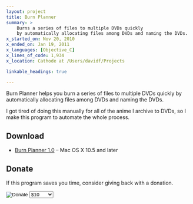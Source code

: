 ```yaml
---
layout: project
title: Burn Planner
summary: >
    Burns a series of files to multiple DVDs quickly
    by automatically allocating files among DVDs and naming the DVDs.
x_started_on: Nov 20, 2010
x_ended_on: Jan 19, 2011
x_languages: [Objective_C]
x_lines_of_code: 1,934
x_location: Cathode at /Users/davidf/Projects

linkable_headings: true

---
```

Burn Planner helps you burn a series of files to multiple DVDs quickly by 
automatically allocating files among DVDs and naming the DVDs.

I got tired of doing this manually for all of the anime I archive to DVDs,
so I make this program to automate the whole process.

## Download

* [Burn Planner 1.0](Burn%20Planner%20v1.0.dmg) &ndash; Mac OS X 10.5 and later

<h2 id="donate">Donate</h2>

If this program saves you time, consider giving back with a donation.

<div class="paypal">
	<form action="https://www.paypal.com/cgi-bin/webscr" method="post">
		<div>
			<input type="hidden" name="cmd" value="_xclick">
			<input type="hidden" name="business" value="donations@dafoster.net">
			<input type="hidden" name="item_name" value="Burn Planner">
			<input type="hidden" name="item_number" value="burnplanner">
			<input type="hidden" name="image_url" value="http://dafoster.net/projects/burn-planner/logo-50.png">
			<input type="hidden" name="no_shipping" value="1">
			<input type="hidden" name="return" value="http://dafoster.net/projects/burn-planner">
			<input type="hidden" name="cancel_return" value="http://dafoster.net/projects/burn-planner">
			<input type="hidden" name="cn" value="Feature Requests">
			<input type="hidden" name="currency_code" value="USD">
			<input type="hidden" name="tax" value="0">
			<input type="image" src="https://www.paypal.com/en_US/i/btn/btn_donateCC_LG.gif" alt="Donate" name="submit">
			<select name="amount" style="width: 65px; vertical-align: top;">
				<option value="5.00">$5</option>
				<option value="10.00" selected="selected">$10</option>
				<option value="15.00">$15</option>
				<option value="20.00">$20</option>
				<option value="25.00">$25</option>
				<option value="">Other</option>
			</select>
		</div>
	</form>
</div>